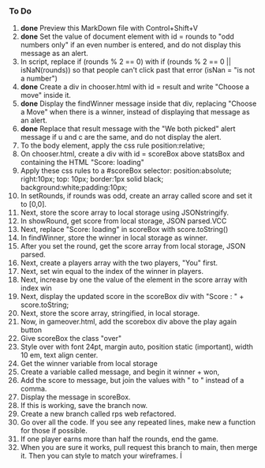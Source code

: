 ### To Do

1. **done** Preview this MarkDown file with Control+Shift+V
1. **done** Set the value of document element with id = rounds to "odd numbers only" if an even number is entered, and do not display this message as an alert.
1. In script, replace if (rounds % 2 == 0) with if (rounds % 2 == 0 || isNaN(rounds)) so that people can't click past that error (isNan = "is not a number")
1. **done** Create a div in chooser.html with id = result and write "Choose a move" inside it. 
1. **done** Display the findWinner message inside that div, replacing "Choose a Move" when there is a winner, instead of displaying that message as an alert. 
1. **done** Replace that result message with the "We both picked" alert message if u and c are the same, and do not display the alert. 
1. To the body element, apply the css rule position:relative;
1. On chooser.html, create a div with id = scoreBox above statsBox and containing the HTML "Score: loading"
1. Apply these css rules to a #scoreBox selector:  position:absolute; right:10px; top: 10px; border:1px solid black; background:white;padding:10px;
1. In setRounds, if rounds was odd, create an array called score and set it to [0,0]. 
1. Next, store the score array to local storage using JSONstringify.
1. In showRound, get score from local storage, JSON parsed.VCC
1. Next, replace "Score: loading" in scoreBox with score.toString()
1. In findWinner, store the winner in local storage as winner.
1. After you set the round, get the score array from local storage, JSON parsed. 
1. Next, create a players array with the two players, "You" first. 
1. Next, set win equal to the index of the winner in players.
1. Next, increase by one the value of the element in the score array with index win
1. Next, display the updated score in the scoreBox div with "Score : " + score.toString;
1. Next, store the score array, stringified, in local storage.
1. Now, in gameover.html, add the scorebox div above the play again button
1. Give scoreBox the class "over" 
1. Style over with font 24pt, margin auto, position static (important), width 10 em, text align center.
1. Get the winner variable from local storage
1. Create a variable called message, and begin it winner + won, 
1. Add the score to message, but join the values with " to " instead of a comma. 
1. Display the message in scoreBox. 
1. If this is working, save the branch now. 
1. Create a new branch called rps web refactored. 
1. Go over all the code.  If you see any repeated lines, make new a function for those if possible.  
1. If one player earns more than half the rounds, end the game.
1. When you are sure it works, pull request this branch to main, then merge it.  Then you can style to match your wireframes. Í
